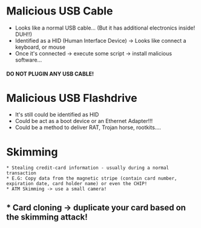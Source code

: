 # Malicious USB Cable
* Looks like a normal USB cable... (But it has additional electronics inside! DUH!!)
* Identified as a HID (Human Interface Device) -> Looks like connect a keyboard, or mouse
* Once it's connected -> execute some script -> install malicious software...
#### DO NOT PLUGIN ANY USB CABLE!

# Malicious USB Flashdrive
* It's still could be identified as HID
* Could be act as a boot device or an Ethernet Adapter!!!
* Could be a method to deliver RAT, Trojan horse, rootkits....


# Skimming
	* Stealing credit-card information - usually during a normal transaction
	* E.G: Copy data from the magnetic stripe (contain card number, expiration date, card holder name) or even the CHIP!
	* ATM Skimming -> use a small camera!
## * Card cloning -> duplicate your card based on the skimming attack!




